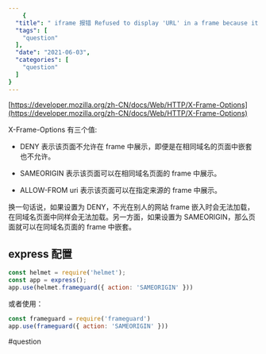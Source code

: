 ```yaml
---
    {
  "title": " iframe 报错 Refused to display 'URL' in a frame because it set 'X-Frame-Options' to 'DENY'",
  "tags": [
    "question"
  ],
  "date": "2021-06-03",
  "categories": [
    "question"
  ]
}
---
```

    
[https://developer.mozilla.org/zh-CN/docs/Web/HTTP/X-Frame-Options](https://developer.mozilla.org/zh-CN/docs/Web/HTTP/X-Frame-Options)

X-Frame-Options 有三个值:

* DENY
表示该页面不允许在 frame 中展示，即便是在相同域名的页面中嵌套也不允许。

* SAMEORIGIN
表示该页面可以在相同域名页面的 frame 中展示。

* ALLOW-FROM uri
表示该页面可以在指定来源的 frame 中展示。

换一句话说，如果设置为 DENY，不光在别人的网站 frame 嵌入时会无法加载，在同域名页面中同样会无法加载。另一方面，如果设置为 SAMEORIGIN，那么页面就可以在同域名页面的 frame 中嵌套。

## express 配置
```js
const helmet = require('helmet');
const app = express();
app.use(helmet.frameguard({ action: 'SAMEORIGIN' }))
```

或者使用：

```js
const frameguard = require('frameguard')
app.use(frameguard({ action: 'SAMEORIGIN' }))

```

#question